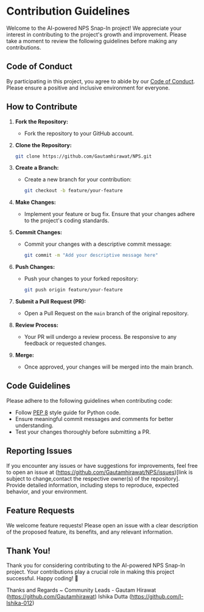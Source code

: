 # Contribution Guidelines

Welcome to the AI-powered NPS Snap-In project! We appreciate your interest in contributing to the project's growth and improvement. Please take a moment to review the following guidelines before making any contributions.

## Code of Conduct

By participating in this project, you agree to abide by our [Code of Conduct](CODE_OF_CONDUCT.md). Please ensure a positive and inclusive environment for everyone.

## How to Contribute

1. **Fork the Repository:**
   - Fork the repository to your GitHub account.

2. **Clone the Repository:**
   ```bash
   git clone https://github.com/Gautamhirawat/NPS.git
   ```

3. **Create a Branch:**
   - Create a new branch for your contribution:
     ```bash
     git checkout -b feature/your-feature
     ```

4. **Make Changes:**
   - Implement your feature or bug fix. Ensure that your changes adhere to the project's coding standards.

5. **Commit Changes:**
   - Commit your changes with a descriptive commit message:
     ```bash
     git commit -m "Add your descriptive message here"
     ```

6. **Push Changes:**
   - Push your changes to your forked repository:
     ```bash
     git push origin feature/your-feature
     ```

7. **Submit a Pull Request (PR):**
   - Open a Pull Request on the `main` branch of the original repository.

8. **Review Process:**
   - Your PR will undergo a review process. Be responsive to any feedback or requested changes.

9. **Merge:**
   - Once approved, your changes will be merged into the main branch.

## Code Guidelines

Please adhere to the following guidelines when contributing code:

- Follow [PEP 8](https://www.python.org/dev/peps/pep-0008/) style guide for Python code.
- Ensure meaningful commit messages and comments for better understanding.
- Test your changes thoroughly before submitting a PR.

## Reporting Issues

If you encounter any issues or have suggestions for improvements, feel free to open an issue at (https://github.com/Gautamhirawat/NPS/issues)[link is subject to change,contact the respective owner(s) of the repository]. Provide detailed information, including steps to reproduce, expected behavior, and your environment.

## Feature Requests

We welcome feature requests! Please open an issue with a clear description of the proposed feature, its benefits, and any relevant information.

## Thank You!

Thank you for considering contributing to the AI-powered NPS Snap-In project. Your contributions play a crucial role in making this project successful. Happy coding! 🚀

Thanks and Regards ~
Community Leads -
Gautam Hirawat (https://github.com/Gautamhirawat)
Ishika Dutta (https://github.com/I-Ishika-012)
